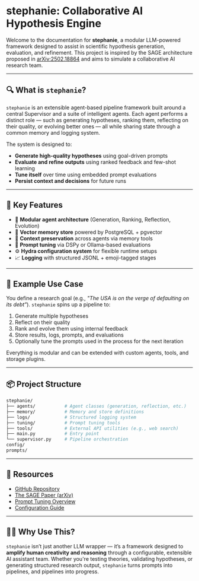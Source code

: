 # stephanie: Collaborative AI Hypothesis Engine

Welcome to the documentation for **stephanie**, a modular LLM-powered framework designed to assist in scientific hypothesis generation, evaluation, and refinement. This project is inspired by the SAGE architecture proposed in [arXiv:2502.18864](https://arxiv.org/abs/2502.18864) and aims to simulate a collaborative AI research team.

---

## 🔍 What is `stephanie`?

`stephanie` is an extensible agent-based pipeline framework built around a central Supervisor and a suite of intelligent agents. Each agent performs a distinct role — such as generating hypotheses, ranking them, reflecting on their quality, or evolving better ones — all while sharing state through a common memory and logging system.

The system is designed to:

- **Generate high-quality hypotheses** using goal-driven prompts
- **Evaluate and refine outputs** using ranked feedback and few-shot learning
- **Tune itself** over time using embedded prompt evaluations
- **Persist context and decisions** for future runs

---

## 🧠 Key Features

- 🧩 **Modular agent architecture** (Generation, Ranking, Reflection, Evolution)
- 🧠 **Vector memory store** powered by PostgreSQL + pgvector
- 📂 **Context preservation** across agents via memory tools
- 📜 **Prompt tuning** via DSPy or Ollama-based evaluations
- ⚙️ **Hydra configuration system** for flexible runtime setups
- 📈 **Logging** with structured JSONL + emoji-tagged stages

---

## 🚀 Example Use Case

You define a research goal (e.g., *"The USA is on the verge of defaulting on its debt"*). `stephanie` spins up a pipeline to:

1. Generate multiple hypotheses
2. Reflect on their quality
3. Rank and evolve them using internal feedback
4. Store results, logs, prompts, and evaluations
5. Optionally tune the prompts used in the process for the next iteration

Everything is modular and can be extended with custom agents, tools, and storage plugins.

---

## 📦 Project Structure

```bash
stephanie/
├── agents/           # Agent classes (generation, reflection, etc.)
├── memory/           # Memory and store definitions
├── logs/             # Structured logging system
├── tuning/           # Prompt tuning tools
├── tools/            # External API utilities (e.g., web search)
├── main.py           # Entry point
└── supervisor.py     # Pipeline orchestration
config/
prompts/


````

---

## 🔗 Resources

* [GitHub Repository](https://github.com/ernanhughes/stephanie)
* [The SAGE Paper (arXiv)](https://arxiv.org/abs/2502.18864)
* [Prompt Tuning Overview](prompt_tuning.md)
* [Configuration Guide](configuration.md)

---

## 👨‍🔬 Why Use This?

`stephanie` isn’t just another LLM wrapper — it’s a framework designed to **amplify human creativity and reasoning** through a configurable, extensible AI assistant team. Whether you're testing theories, validating hypotheses, or generating structured research output, `stephanie` turns prompts into pipelines, and pipelines into progress.

```

